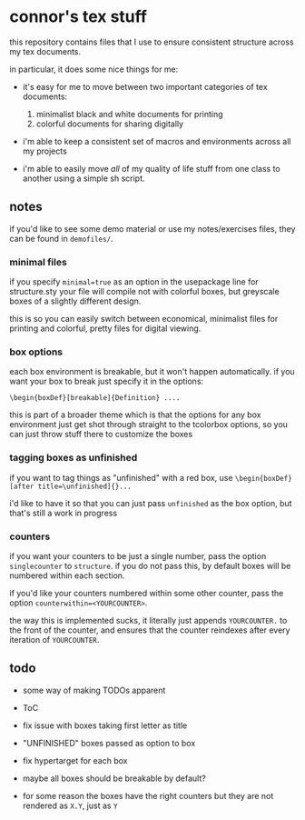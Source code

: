 # connor's tex stuff

this repository contains files that I use to ensure consistent structure across my tex documents.

in particular, it does some nice things for me:

- it's easy for me to move between two important categories of tex documents:

   1. minimalist black and white documents for printing
   2. colorful documents for sharing digitally

- i'm able to keep a consistent set of macros and environments across all my projects

- i'm able to easily move _all_ of my quality of life stuff from one class to another using a simple sh script.

## notes

if you'd like to see some demo material or use my notes/exercises files, they can be found in `demofiles/`.

### minimal files

if you specify `minimal=true` as an option in the usepackage line for structure.sty your file will compile not with colorful boxes, but greyscale boxes of a slightly different design.

this is so you can easily switch between economical, minimalist files for printing and colorful, pretty files for digital viewing. 

### box options

each box environment is breakable, but it won't happen automatically. if you want your box to break just specify it in the options:

`\begin{boxDef}[breakable]{Definition} ....`

this is part of a broader theme which is that the options for any box environment just get shot through straight to the tcolorbox options, so you can just throw stuff there to customize the boxes

### tagging boxes as unfinished

if you want to tag things as "unfinished" with a red box, use
`\begin{boxDef}[after title=\unfinished]{}...`

i'd like to have it so that you can just pass `unfinished` as the box option, but that's still a work in progress

### counters

if you want your counters to be just a single number, pass the option `singlecounter` to `structure`. if you do not pass this, by default boxes will be numbered within each section.

if you'd like your counters numbered within some other counter, pass the option `counterwithin=<YOURCOUNTER>`.

the way this is implemented sucks, it literally just appends `YOURCOUNTER.` to the front of the counter, and ensures that the counter reindexes after every iteration of `YOURCOUNTER`.

## todo
- some way of making TODOs apparent

- ToC

- fix issue with boxes taking first letter as title

- "UNFINISHED" boxes passed as option to box

- fix hypertarget for each box

- maybe all boxes should be breakable by default?

- for some reason the boxes have the right counters but they are not rendered as `X.Y`, just as `Y`